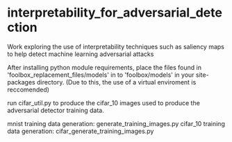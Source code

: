 # interpretability_for_adversarial_detection
Work exploring the use of interpretability techniques such as saliency maps to help detect machine learning adversarial attacks

After installing python module requirements, place the files found in 'foolbox_replacement_files/models' in to 'foolbox/models' in your site-packages directory. (Due to this, the use of a virtual enviroment is reccomended)

run cifar_util.py to produce the cifar_10 images used to produce the adversarial detector training data. 

mnist training data generation: generate_training_images.py
cifar_10 training data generation: cifar_generate_training_images.py
